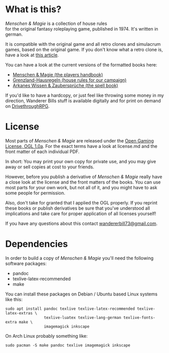 # What is this?

*Menschen & Magie* is a collection of house rules  
for the original fantasy
roleplaying game, published in 1974. It's written in german.

It is compatible with the original game and all retro clones and simulacrum
games, based on the original game. If you don't know what a retro clone is, have
a look at [this
article](https://en.wikipedia.org/wiki/Dungeons_%26_Dragons_retro-clones).

You can have a look at the current versions of the formatted books here:

- [Menschen & Magie (the players
  handbook)](https://betola.de/uploads/Spielerhandbuch.pdf)
- [Grenzland-Hausregeln (house rules for our
  campaign)](https://betola.de/uploads/Hausregeln2020.pdf)
- [Arkanes Wissen & Zaubersprüche (the spell
  book)](https://betola.de/uploads/Spells.pdf)

If you'd like to have a hardcopy, or just feel like throwing some
money in my direction, Wanderer Bills stuff is available
digitally and for print on demand on
[DrivethroughRPG](https://www.drivethrurpg.com/browse/pub/17898/Wanderer-Bill).

# License

Most parts of *Menschen & Magie* are released under the [Open Gaming
License, OGL 1.0a](https://en.wikipedia.org/wiki/Open_Game_License). 
For the exact terms have a look at license.md and the front
matter of each individual PDF.

In short: You may print your own copy for private use, and you may give away or sell 
copies at cost to your friends. 

However, before you publish a derivative of *Menschen & Magie* really have
a close look at the license and the front matters of the books. You can use
most parts for your own work, but not all of it, and you might have to ask
some people for permission. 

Also, don't take for granted that I applied the OGL properly. If you
reprint these books or publish derivatives be sure that you've
understood all implications and take care for proper
application of all licenses yourself!

If you have any questions about this contact
wandererbill73@gmail.com.

# Dependencies

In order to build a copy of *Menschen & Magie* you'll need the following
software packages:

 - pandoc
 - texlive-latex-recommended
 - make

You can install these packages on Debian / Ubuntu based Linux systems like
this:

```shell
sudo apt install pandoc texlive texlive-latex-recommended texlive-latex-extras \
                 texlive-luatex texlive-lang-german texlive-fonts-extra make \
                 imagemagick inkscape
```

On Arch Linux probably something like:

```shell
sudo pacman -S make pandoc texlive imagemagick inkscape
```

